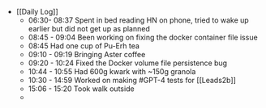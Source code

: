 - [[Daily Log]]
	- 06:30- 08:37 Spent in bed reading HN on phone, tried to wake up earlier but did not get up as planned
	- 08:45 - 09:04 Been working on fixing the docker container file issue
	- 08:45 Had one cup of Pu-Erh tea
	- 09:10 - 09:19 Bringing Aster coffee
	- 09:20 - 10:24 Fixed the Docker volume file persistence bug
	- 10:44 - 10:55 Had 600g kwark with ~150g granola
	- 10:30 - 14:59 Worked on making #GPT-4 tests for [[Leads2b]]
	- 15:06 - 15:20 Took walk outside
	-